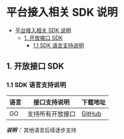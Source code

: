 # 平台接入相关 SDK 说明

- [平台接入相关 SDK 说明](#平台接入相关-sdk-说明)
  - [1. 开放接口 SDK](#1-开放接口-sdk)
    - [1.1 SDK 语言支持说明](#11-sdk-语言支持说明)

## 1. 开放接口 SDK

### 1.1 SDK 语言支持说明

| 语言 | 接口支持说明     | 下载地址                                             |
| ---- | ---------------- | ---------------------------------------------------- |
| GO   | 支持所有开放接口 | [GitHub](https://github.com/ClearGrass/OpenapiSdkGo) |

***说明：***  其他语言后续逐步支持
